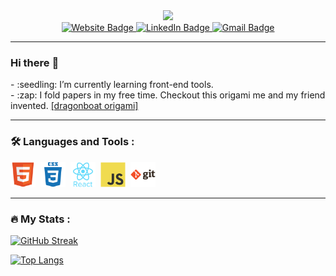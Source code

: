 <div id="header" align="center">
  <img src="https://media.giphy.com/media/v1.Y2lkPTc5MGI3NjExNTlzd2h1OGlwNzBsM203ZHc4NmhoeXhxb3FkeDA3NDYzbW50NjQyciZlcD12MV9pbnRlcm5hbF9naWZfYnlfaWQmY3Q9Zw/aEwLTJvYxwo1L09oyP/giphy.gif" width="150"/>
</div>
<div id="badges" align="center">
  <a href="http://www.etaghiloo.ir" target="_blank">
    <img src="https://img.shields.io/badge/website-053875?style=for-the-badge&logo=&logoColor=white" alt="Website Badge"/>
  </a>
  <a href="https://ir.linkedin.com/in/elnaz-taghiloo-44098221b" target="_blank">
    <img src="https://img.shields.io/badge/LinkedIn-blue?style=for-the-badge&logo=linkedin&logoColor=white" alt="LinkedIn Badge"/>
  </a>
  <a href="mailto:elnaz.taghiloo@gmail.com" target="_blank">
    <img src="https://img.shields.io/badge/Gmail-red?style=for-the-badge&logo=gmail&logoColor=white" alt="Gmail Badge"/>
  </a>
</div>
<hr></hr>

### Hi there :wave:
<div>
  - :seedling: I’m currently learning front-end tools.
</div>
<div>
  - :zap: I fold papers in my free time. Checkout this origami me and my friend invented.
  <a href="http://www.etaghiloo.ir/dragon-boat" target="_blank">
    [dragonboat origami]
  </a>
</div>
<hr></hr>

### :hammer_and_wrench: Languages and Tools :
<div>
  <img src="https://github.com/devicons/devicon/blob/master/icons/html5/html5-original.svg" title="HTML5" alt="HTML" width="40" height="40"/>&nbsp;
  <img src="https://github.com/devicons/devicon/blob/master/icons/css3/css3-plain-wordmark.svg"  title="CSS3" alt="CSS" width="40" height="40"/>&nbsp;
  <img src="https://github.com/devicons/devicon/blob/master/icons/react/react-original-wordmark.svg" title="React" alt="React" width="40" height="40"/>&nbsp;
  <img src="https://github.com/devicons/devicon/blob/master/icons/javascript/javascript-original.svg" title="JavaScript" alt="JavaScript" width="40" height="40"/>&nbsp;
  <img src="https://github.com/devicons/devicon/blob/master/icons/git/git-original-wordmark.svg" title="Git" **alt="Git" width="40" height="40"/>
</div>
<hr></hr>

### :fire: My Stats :
[![GitHub Streak](https://github-readme-streak-stats.herokuapp.com?user=etaghiloo&theme=yeblu&card_width=450)](https://git.io/streak-stats)

[![Top Langs](https://github-readme-stats.vercel.app/api/top-langs/?username=etaghiloo&layout=compact&theme=yeblu&card_width=450)](https://github.com/etaghiloo/github-readme-stats)
